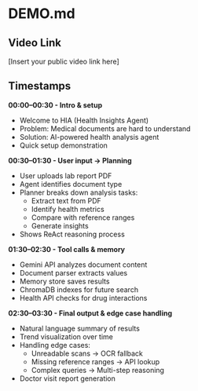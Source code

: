 # DEMO.md

## Video Link
[Insert your public video link here]

## Timestamps

**00:00–00:30 - Intro & setup**
- Welcome to HIA (Health Insights Agent)
- Problem: Medical documents are hard to understand
- Solution: AI-powered health analysis agent
- Quick setup demonstration

**00:30–01:30 - User input → Planning**
- User uploads lab report PDF
- Agent identifies document type
- Planner breaks down analysis tasks:
  - Extract text from PDF
  - Identify health metrics
  - Compare with reference ranges
  - Generate insights
- Shows ReAct reasoning process

**01:30–02:30 - Tool calls & memory**
- Gemini API analyzes document content
- Document parser extracts values
- Memory store saves results
- ChromaDB indexes for future search
- Health API checks for drug interactions

**02:30–03:30 - Final output & edge case handling**
- Natural language summary of results
- Trend visualization over time
- Handling edge cases:
  - Unreadable scans → OCR fallback
  - Missing reference ranges → API lookup
  - Complex queries → Multi-step reasoning
- Doctor visit report generation